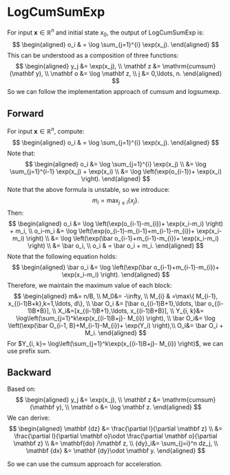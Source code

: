 # LogCumSumExp

For input $\mathbf x\in \mathbb R^n$ and initial state $x_0$, the output of LogCumSumExp is:
$$
\begin{aligned}
 o_i & = \log \sum_{j=1}^{i} \exp(x_j).
\end{aligned}
$$
This can be understood as a composition of three functions:
$$
\begin{aligned}
y_j &= \exp(x_j), \\
\mathbf z &= \mathrm{cumsum}(\mathbf y), \\
\mathbf o &= \log \mathbf z, \\
j &= 0,\ldots, n.
\end{aligned}
$$
So we can follow the implementation approach of cumsum and logsumexp.

## Forward

For input $\mathbf x\in \mathbb R^n$, compute:
$$
\begin{aligned}
 o_i & = \log \sum_{j=1}^{i} \exp(x_j).
\end{aligned}
$$
Note that:
$$
\begin{aligned}
o_i
&= \log \sum_{j=1}^{i} \exp(x_j) \\
&= \log \sum_{j=1}^{i-1} \exp(x_j) +  \exp(x_i) \\
&= \log \left(\exp(o_{i-1})+  \exp(x_i) \right).
\end{aligned}
$$
Note that the above formula is unstable, so we introduce:
$$
m_i=\max_{j\le i}\{x_j\}.
$$
Then:
$$
\begin{aligned}
o_i
&= \log \left(\exp(o_{i-1}-m_{i})+  \exp(x_i-m_i) \right) + m_i, \\
o_i-m_i &= \log \left(\exp(o_{i-1}-m_{i-1}+m_{i-1}-m_{i})+  \exp(x_i-m_i) \right) \\
 &= \log \left(\exp(\bar o_{i-1}+m_{i-1}-m_{i})+  \exp(x_i-m_i) \right) \\
 &= \bar o_i, \\
o_i & = \bar o_i + m_i.
\end{aligned}
$$
Note that the following equation holds:
$$
\begin{aligned}
\bar o_i &= \log \left(\exp(\bar o_{i-1}+m_{i-1}-m_{i})+  \exp(x_i-m_i) \right).
\end{aligned}
$$
Therefore, we maintain the maximum value of each block:
$$
\begin{aligned}
m&= n/B, \\
M_0&=  -\infty, \\
M_{i}  & =\max\{ M_{i-1}, x_{(i-1)B+k},k=1,\ldots, d\}, \\
\bar O_i &= [\bar o_{(i-1)B+1},\ldots, \bar o_{(i-1)B+B}], \\
X_i&=[x_{(i-1)B+1},\ldots,  x_{(i-1)B+B}],  \\
Y_{i, k}&= \log\left(\sum_{j=1}^k\exp(x_{(i-1)B+j}- M_{i}) \right),   \\
\bar O_i&= \log \left(\exp(\bar O_{i-1, B}+M_{i-1}-M_{i})+  \exp(Y_i) \right),\\
O_i&= \bar O_i + M_i.
\end{aligned}
$$
For $Y_{i, k}= \log\left(\sum_{j=1}^k\exp(x_{(i-1)B+j}- M_{i}) \right)$, we can use prefix sum.

## Backward

Based on:
$$
\begin{aligned}
y_j &= \exp(x_j), \\
\mathbf z &= \mathrm{cumsum}(\mathbf y), \\
\mathbf o &= \log \mathbf z.
\end{aligned}
$$
We can derive:
$$
\begin{aligned}
\mathbf {dz} &= \frac{\partial l}{\partial \mathbf z} \\
&= \frac{\partial l}{\partial \mathbf o}\odot \frac{\partial \mathbf o}{\partial \mathbf z} \\
&= \mathbf{do} /\mathbf z, \\
 {dy}_i&= \sum_{j=i}^n dz_j, \\
 \mathbf {dx} &= \mathbf {dy}\odot \mathbf y.
\end{aligned}
$$

So we can use the cumsum approach for acceleration.
